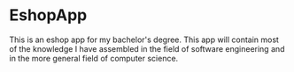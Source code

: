 # EshopApp
This is an eshop app for my bachelor's degree. This app will contain most of the knowledge I have assembled in the field of software engineering and in the more general field of computer science.
